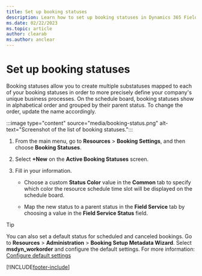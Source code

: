 ```yaml
---
title: Set up booking statuses
description: Learn how to set up booking statuses in Dynamics 365 Field Service.
ms.date: 02/22/2023
ms.topic: article
author: clearab
ms.author: anclear
---
```


# Set up booking statuses

Booking statuses allow you to create multiple substatuses mapped to each of your booking statuses in order to more precisely define your company's unique business processes. On the schedule board, booking statuses show in alphabetical order and grouped by their parent status. To change the order, update the name accordingly. 

:::image type="content" source="media/booking-status.png" alt-text="Screenshot of the list of booking statuses.":::
  
1. From the main menu, go to **Resources** > **Booking Settings**, and then choose **Booking Statuses**.  
  
2. Select **+New** on the **Active Booking Statuses** screen.  
  
3. Fill in your information.  
  
   - Choose a custom **Status Color** value in the **Common** tab to specify which color the resource schedule time slot will be displayed on the schedule board.  
  
   - Map the new status to a parent status in the **Field Service** tab by choosing a value in the **Field Service Status** field.  
  
> [!TIP]
> You can also set a default status for scheduled and canceled bookings. Go to **Resources** > **Administration** > **Booking Setup Metadata Wizard**. Select **msdyn_workorder** and configure the default settings. For more information: [Configure default settings](../field-service/configure-default-settings.md)

  
[!INCLUDE[footer-include](../includes/footer-banner.md)]

